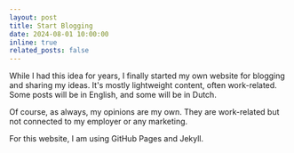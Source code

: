 ```yaml
---
layout: post
title: Start Blogging
date: 2024-08-01 10:00:00
inline: true
related_posts: false
---
```


While I had this idea for years, I finally started my own website for blogging and sharing my ideas. It's mostly lightweight content, often work-related. Some posts will be in English, and some will be in Dutch.

Of course, as always, my opinions are my own. They are work-related but not connected to my employer or any marketing.

For this website, I am using GitHub Pages and Jekyll.
